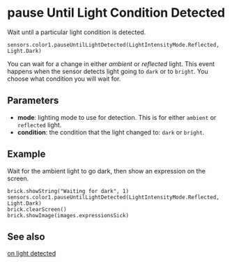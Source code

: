 # pause Until Light Condition Detected

Wait until a particular light condition is detected.

```sig
sensors.color1.pauseUntilLightDetected(LightIntensityMode.Reflected, Light.Dark)
```

You can wait for a change in either *ambient* or *reflected* light. This event happens when the sensor detects light going to `dark` or to `bright`. You choose what condition you will wait for.

## Parameters

* **mode**: lighting mode to use for detection. This is for either `ambient` or `reflected` light.
* **condition**: the condition that the light changed to: `dark` or `bright`.

## Example

Wait for the ambient light to go dark, then show an expression on the screen.

```blocks
brick.showString("Waiting for dark", 1)
sensors.color1.pauseUntilLightDetected(LightIntensityMode.Reflected, Light.Dark)
brick.clearScreen()
brick.showImage(images.expressionsSick)
```

## See also

[on light detected](/reference/sensors/color-sensor/on-light-detected)